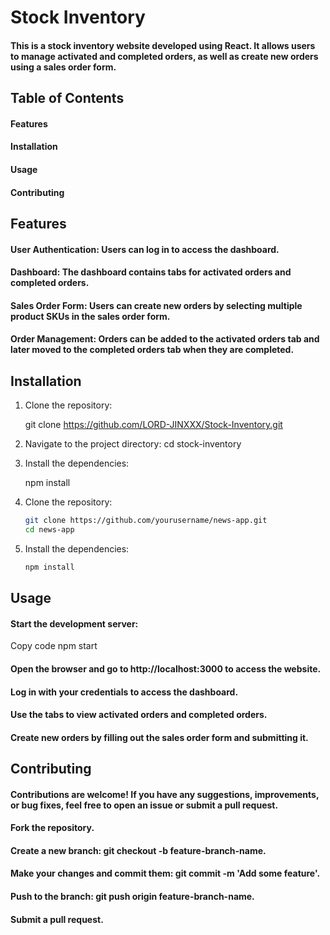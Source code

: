 # Stock Inventory 
#### This is a stock inventory website developed using React. It allows users to manage activated and completed orders, as well as create new orders using a sales order form.

## Table of Contents
#### Features
#### Installation
#### Usage
#### Contributing

## Features
#### User Authentication: Users can log in to access the dashboard.
#### Dashboard: The dashboard contains tabs for activated orders and completed orders.
#### Sales Order Form: Users can create new orders by selecting multiple product SKUs in the sales order form.
#### Order Management: Orders can be added to the activated orders tab and later moved to the completed orders tab when they are completed.

## Installation

1. Clone the repository:

   git clone https://github.com/LORD-JINXXX/Stock-Inventory.git


2. Navigate to the project directory:
   cd stock-inventory
3. Install the dependencies:

    npm install


1. Clone the repository:

    ```bash
    git clone https://github.com/yourusername/news-app.git
    cd news-app
    ```

2. Install the dependencies:

    ```bash
    npm install
    ```
   



## Usage
#### Start the development server:

Copy code
npm start
#### Open the browser and go to http://localhost:3000 to access the website.

#### Log in with your credentials to access the dashboard.

#### Use the tabs to view activated orders and completed orders.

#### Create new orders by filling out the sales order form and submitting it.

## Contributing
#### Contributions are welcome! If you have any suggestions, improvements, or bug fixes, feel free to open an issue or submit a pull request.
#### Fork the repository.
#### Create a new branch: git checkout -b feature-branch-name.
#### Make your changes and commit them: git commit -m 'Add some feature'.
#### Push to the branch: git push origin feature-branch-name.
#### Submit a pull request.
